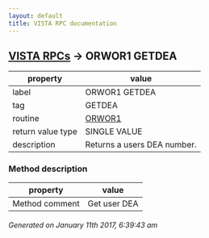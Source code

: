 ```yaml
---
layout: default
title: VISTA RPC documentation
---
```




## [VISTA RPCs](TableOfContent.md) &#8594; ORWOR1 GETDEA 

 property | value 
--- | --- 
 label | ORWOR1 GETDEA
 tag | GETDEA
 routine | [ORWOR1](http://code.osehra.org/dox/Routine_ORWOR1_source.html)
 return value type | SINGLE VALUE
 description | Returns a users DEA number.


### Method description

 property | value 
--- | --- 
 Method comment | Get user DEA




 ###### Generated on January 11th 2017, 6:39:43 am